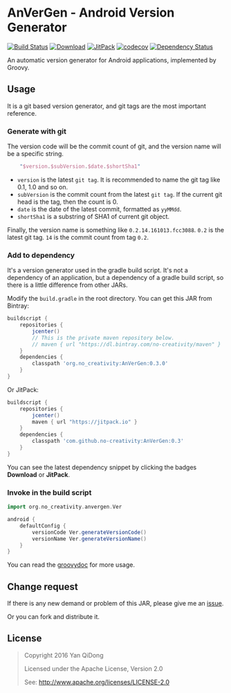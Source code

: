 # AnVerGen - Android Version Generator

[![Build Status](https://travis-ci.org/no-creativity/AnVerGen.svg?branch=master)](https://travis-ci.org/no-creativity/AnVerGen)
[![Download](https://api.bintray.com/packages/no-creativity/maven/AnVerGen/images/download.svg)](https://bintray.com/no-creativity/maven/AnVerGen/_latestVersion)
[![JitPack](https://jitpack.io/v/no-creativity/AnVerGen.svg)](https://jitpack.io/#no-creativity/AnVerGen)
[![codecov](https://codecov.io/gh/no-creativity/AnVerGen/branch/master/graph/badge.svg)](https://codecov.io/gh/no-creativity/AnVerGen)
[![Dependency Status](https://www.versioneye.com/user/projects/580c87b9912815139a3d0520/badge.svg)](https://www.versioneye.com/user/projects/580c87b9912815139a3d0520)

An automatic version generator for Android applications, implemented by Groovy.

## Usage

It is a git based version generator, and git tags are the most important reference.

### Generate with git

The version code will be the commit count of git, and the version name will be a specific string.

```groovy
    "$version.$subVersion.$date.$shortSha1"
```

- `version` is the latest `git tag`. It is recommended to name the git tag like 0.1, 1.0 and so on.
- `subVersion` is the commit count from the latest `git tag`. If the current git head is the tag, then the count is 0.
- `date` is the date of the latest commit, formatted as `yyMMdd`.
- `shortSha1` is a substring of SHA1 of current git object.

Finally, the version name is something like `0.2.14.161013.fcc3088`. `0.2` is the latest git tag. `14` is the commit count from tag `0.2`.

### Add to dependency

It's a version generator used in the gradle build script.
It's not a dependency of an application, but a dependency of a gradle build script, so there is a little difference from other JARs.

Modify the `build.gradle` in the root directory. You can get this JAR from Bintray:

```groovy
buildscript {
    repositories {
        jcenter()
        // This is the private maven repository below.
        // maven { url "https://dl.bintray.com/no-creativity/maven" }
    }
    dependencies {
        classpath 'org.no_creativity:AnVerGen:0.3.0'
    }
}
```

Or JitPack:

```groovy
buildscript {
    repositories {
        jcenter()
        maven { url "https://jitpack.io" }
    }
    dependencies {
        classpath 'com.github.no-creativity:AnVerGen:0.3'
    }
}
```

You can see the latest dependency snippet by clicking the badges **Download** or **JitPack**.

### Invoke in the build script

```groovy
import org.no_creativity.anvergen.Ver

android {
    defaultConfig {
        versionCode Ver.generateVersionCode()
        versionName Ver.generateVersionName()
    }
}
```

You can read the [groovydoc](https://jitpack.io/com/github/no-creativity/AnVerGen/0.3/javadoc/) for more usage.

## Change request

If there is any new demand or problem of this JAR, please give me an [issue](https://github.com/no-creativity/AnVerGen/issues).

Or you can fork and distribute it.

## License

>  Copyright 2016 Yan QiDong
>
>  Licensed under the Apache License, Version 2.0
>
>  See: <http://www.apache.org/licenses/LICENSE-2.0>
